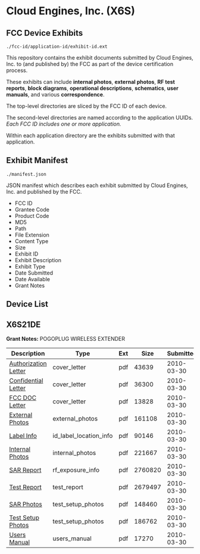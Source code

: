 # Cloud Engines, Inc. (X6S)
## FCC Device Exhibits

```
./fcc-id/application-id/exhibit-id.ext
```

This repository contains the exhibit documents submitted by Cloud Engines, Inc. to (and published by) the FCC as part of the device certification process.

These exhibits can include **internal photos**, **external photos**, **RF test reports**, **block diagrams**, **operational descriptions**, **schematics**, **user manuals**, and various **correspondence**.

The top-level directories are sliced by the FCC ID of each device.

The second-level directories are named according to the application UUIDs. *Each FCC ID includes one or more application.*

Within each application directory are the exhibits submitted with that application. 

## Exhibit Manifest

```
./manifest.json
```

JSON manifest which describes each exhibit submitted by Cloud Engines, Inc. and published by the FCC.

- FCC ID
- Grantee Code
- Product Code
- MD5
- Path
- File Extension
- Content Type
- Size
- Exhibit ID
- Exhibit Description
- Exhibit Type
- Date Submitted
- Date Available
- Grant Notes

## Device List
## X6S21DE
**Grant Notes:** POGOPLUG WIRELESS EXTENDER

| Description | Type | Ext | Size | Submitted | Available |
| ----------- | ---- | --- | ---- | --------- | --------- |
| [Authorization Letter](X6S21DE/e3843cc69b498ab088036808795b5ee2/1259160.pdf) | cover_letter | pdf | 43639 | 2010-03-30 | 2010-03-31 |
| [Confidential Letter](X6S21DE/e3843cc69b498ab088036808795b5ee2/1259162.pdf) | cover_letter | pdf | 36300 | 2010-03-30 | 2010-03-31 |
| [FCC DOC Letter](X6S21DE/e3843cc69b498ab088036808795b5ee2/1259166.pdf) | cover_letter | pdf | 13828 | 2010-03-30 | 2010-03-31 |
| [External Photos](X6S21DE/e3843cc69b498ab088036808795b5ee2/1259164.pdf) | external_photos | pdf | 161108 | 2010-03-30 | 2010-03-31 |
| [Label Info](X6S21DE/e3843cc69b498ab088036808795b5ee2/1259168.pdf) | id_label_location_info | pdf | 90146 | 2010-03-30 | 2010-03-31 |
| [Internal Photos](X6S21DE/e3843cc69b498ab088036808795b5ee2/1259167.pdf) | internal_photos | pdf | 221667 | 2010-03-30 | 2010-03-31 |
| [SAR Report](X6S21DE/e3843cc69b498ab088036808795b5ee2/1259170.pdf) | rf_exposure_info | pdf | 2760820 | 2010-03-30 | 2010-03-31 |
| [Test Report](X6S21DE/e3843cc69b498ab088036808795b5ee2/1259172.pdf) | test_report | pdf | 2679497 | 2010-03-30 | 2010-03-31 |
| [SAR Photos](X6S21DE/e3843cc69b498ab088036808795b5ee2/1259171.pdf) | test_setup_photos | pdf | 148460 | 2010-03-30 | 2010-03-31 |
| [Test Setup Photos](X6S21DE/e3843cc69b498ab088036808795b5ee2/1259173.pdf) | test_setup_photos | pdf | 186762 | 2010-03-30 | 2010-03-31 |
| [Users Manual](X6S21DE/e3843cc69b498ab088036808795b5ee2/1259174.pdf) | users_manual | pdf | 17270 | 2010-03-30 | 2010-03-31 |
